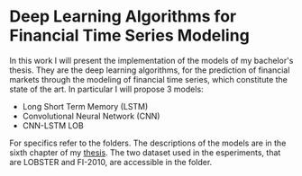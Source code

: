 # Deep Learning Algorithms for Financial Time Series Modeling
In this work I will present the implementation of the models of my bachelor's thesis. They are the deep learning algorithms, for the prediction of financial markets through the modeling of financial time series, which constitute the state of the art.
In particular I will propose 3 models:
- Long Short Term Memory (LSTM)
- Convolutional Neural Network (CNN)
- CNN-LSTM LOB 

For specifics refer to the folders.
The descriptions of the models are in the sixth chapter of my [thesis](https://drive.google.com/file/d/15veOotQhIFaIkadi-HX6pp7pUjZ5SQ74/view?usp=sharing).
The two dataset used in the esperiments, that are LOBSTER and FI-2010, are accessible in the folder.
